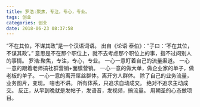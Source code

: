 ```yaml
---
title: 罗浩:聚焦，专注，专心，专业。
tags: 创业
categories: 创业
date: 2018-06-23 08:37:58
---
```


“不在其位，不谋其政”是一个汉语词语。
出自《论语·泰伯》：“子曰：‘不在其位，不谋其政’。”
意思是不在那个职位上，就不去考虑那个职位上的事，指不过问别人的事情。
罗浩:聚焦，专注，专心，专业。
一心一意盯着自己的流量渠道。
一心一意的跟着老师搞社群营销+面膜营销。
一心一意的做大单，做企业家的单子，做老板的单子。
一心一意的离开屌丝群体。离开穷人群体。
除了自己的业务流量，业务图片，变现。
啥也不讲。
所有体系，只追求自动成交。
绝对不追求主动成交。
反正，从早到晚就是发帖子，发语音，发视频，搞流量。
用朝圣的心态做项目。